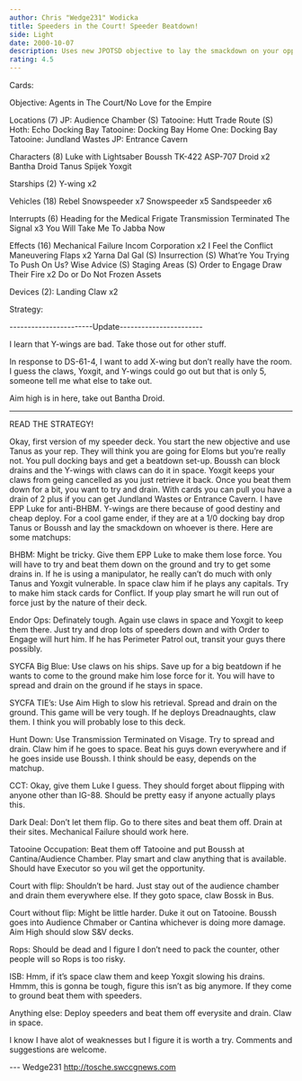 ```yaml
---
author: Chris "Wedge231" Wodicka
title: Speeders in the Court! Speeder Beatdown!
side: Light
date: 2000-10-07
description: Uses new JPOTSD objective to lay the smackdown on your opponent.
rating: 4.5
---
```

Cards: 

Objective: Agents in The Court/No Love for the Empire

Locations (7)
JP: Audience Chamber (S)
Tatooine: Hutt Trade Route (S)
Hoth: Echo Docking Bay
Tatooine: Docking Bay
Home One: Docking Bay
Tatooine: Jundland Wastes
JP: Entrance Cavern

Characters (8)
Luke with Lightsaber
Boussh
TK-422
ASP-707 Droid x2
Bantha Droid
Tanus Spijek
Yoxgit

Starships (2)
Y-wing x2

Vehicles (18)
Rebel Snowspeeder x7
Snowspeeder x5
Sandspeeder x6

Interrupts (6)
Heading for the Medical Frigate
Transmission Terminated
The Signal x3
You Will Take Me To Jabba Now

Effects (16)
Mechanical Failure
Incom Corporation x2
I Feel the Conflict
Maneuvering Flaps x2
Yarna Dal Gal (S)
Insurrection (S)
What&#8217;re You Trying To Push On Us?
Wise Advice (S)
Staging Areas (S)
Order to Engage
Draw Their Fire x2
Do or Do Not
Frozen Assets

Devices (2):
Landing Claw x2 

Strategy: 

-----------------------Update-----------------------

I learn that Y-wings are bad. Take those out for other stuff.

In response to DS-61-4, I want to add X-wing but don’t really have the room. I guess the claws, Yoxgit, and Y-wings could go out but that is only 5, someone tell me what else to take out.

Aim high is in here, take out Bantha Droid.

---------------------------------------------------------

READ THE STRATEGY!

Okay, first version of my speeder deck. You start the new objective and use Tanus as your rep. They will think you are going for Eloms but you’re really not. You pull docking bays and get a beatdown set-up. Boussh can block drains and the Y-wings with claws can do it in space. Yoxgit keeps your claws from geing cancelled as you just retrieve it back. Once you beat them down for a bit, you want to try and drain. With cards you can pull you have a drain of 2 plus if you can get Jundland Wastes or Entrance Cavern. I have EPP Luke for anti-BHBM. Y-wings are there because of good destiny and cheap deploy. For a cool game ender, if they are at a 1/0 docking bay drop Tanus or Boussh and lay the smackdown on whoever is there. Here are some matchups:

BHBM: Might be tricky. Give them EPP Luke to make them lose force. You will have to try and beat them down on the ground and try to get some drains in. If he is using a manipulator, he really can’t do much with only Tanus and Yoxgit vulnerable. In space claw him if he plays any capitals. Try to make him stack cards for Conflict. If youp play smart he will run out of force just by the nature of their deck.

Endor Ops: Definately tough. Again use claws in space and Yoxgit to keep them there. Just try and drop lots of speeders down and with Order to Engage will hurt him. If he has Perimeter Patrol out, transit your guys there possibly.

SYCFA Big Blue: Use claws on his ships. Save up for a big beatdown if he wants to come to the ground make him lose force for it. You will have to spread and drain on the ground if he stays in space.

SYCFA TIE’s: Use Aim High to slow his retrieval. Spread and drain on the ground. This game will be very tough. If he deploys Dreadnaughts, claw them. I think you will probably lose to this deck.

Hunt Down: Use Transmission Terminated on Visage. Try to spread and drain. Claw him if he goes to space. Beat his guys down everywhere and if he goes inside use Boussh. I think should be easy, depends on the matchup.

CCT: Okay, give them Luke I guess. They should forget about flipping with anyone other than IG-88. Should be pretty easy if anyone actually plays this.

Dark Deal: Don’t let them flip. Go to there sites and beat them off. Drain at their sites. Mechanical Failure should work here.

Tatooine Occupation: Beat them off Tatooine and put Boussh at Cantina/Audience Chamber. Play smart and claw anything that is available. Should have Executor so you wil get the opportunity.

Court with flip: Shouldn’t be hard. Just stay out of the audience chamber and drain them everywhere else. If they goto space, claw Bossk in Bus.

Court without flip: Might be little harder. Duke it out on Tatooine. Boussh goes into Audience Chmaber or Cantina whichever is doing more damage. Aim High should slow S&V decks.

Rops: Should be dead and I figure I don’t need to pack the counter, other people will so Rops is too risky.

ISB: Hmm, if it’s space claw them and keep Yoxgit slowing his drains. Hmmm, this is gonna be tough, figure this isn’t as big anymore. If they come to ground beat them with speeders.

Anything else: Deploy speeders and beat them off everysite and drain. Claw in space.

I know I have alot of weaknesses but I figure it is worth a try. Comments and suggestions are welcome.

--- Wedge231
http://tosche.swccgnews.com   